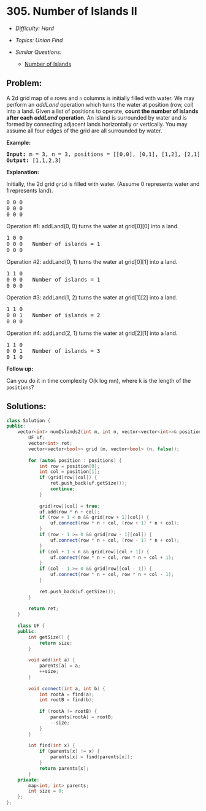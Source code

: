 # 305. Number of Islands II

* *Difficulty: Hard*

* *Topics: Union Find*

* *Similar Questions:*

  * [Number of Islands](number-of-islands.md)

## Problem:

<p>A 2d grid map of <code>m</code> rows and <code>n</code> columns is initially filled with water. We may perform an <i>addLand</i> operation which turns the water at position (row, col) into a land. Given a list of positions to operate, <b>count the number of islands after each <i>addLand</i> operation</b>. An island is surrounded by water and is formed by connecting adjacent lands horizontally or vertically. You may assume all four edges of the grid are all surrounded by water.</p>

<p><b>Example:</b></p>

<pre>
<b>Input:</b> m = 3, n = 3, positions = [[0,0], [0,1], [1,2], [2,1]]
<b>Output:</b> [1,1,2,3]
</pre>

<p><b>Explanation:</b></p>

<p>Initially, the 2d grid <code>grid</code> is filled with water. (Assume 0 represents water and 1 represents land).</p>

<pre>
0 0 0
0 0 0
0 0 0
</pre>

<p>Operation #1: addLand(0, 0) turns the water at grid[0][0] into a land.</p>

<pre>
1 0 0
0 0 0   Number of islands = 1
0 0 0
</pre>

<p>Operation #2: addLand(0, 1) turns the water at grid[0][1] into a land.</p>

<pre>
1 1 0
0 0 0   Number of islands = 1
0 0 0
</pre>

<p>Operation #3: addLand(1, 2) turns the water at grid[1][2] into a land.</p>

<pre>
1 1 0
0 0 1   Number of islands = 2
0 0 0
</pre>

<p>Operation #4: addLand(2, 1) turns the water at grid[2][1] into a land.</p>

<pre>
1 1 0
0 0 1   Number of islands = 3
0 1 0
</pre>

<p><b>Follow up:</b></p>

<p>Can you do it in time complexity O(k log mn), where k is the length of the <code>positions</code>?</p>

## Solutions:

```c++
class Solution {
public:
    vector<int> numIslands2(int m, int n, vector<vector<int>>& positions) {
        UF uf;
        vector<int> ret;
        vector<vector<bool>> grid (m, vector<bool> (n, false));
        
        for (auto& position : positions) {
            int row = position[0];
            int col = position[1];
            if (grid[row][col]) {
                ret.push_back(uf.getSize());
                continue;
            }
            
            grid[row][col] = true;
            uf.add(row * n + col);
            if (row + 1 < m && grid[row + 1][col]) {
                uf.connect(row * n + col, (row + 1) * n + col);
            }
            if (row - 1 >= 0 && grid[row - 1][col]) {
                uf.connect(row * n + col, (row - 1) * n + col);
            }
            if (col + 1 < n && grid[row][col + 1]) {
                uf.connect(row * n + col, row * n + col + 1);
            }
            if (col - 1 >= 0 && grid[row][col - 1]) {
                uf.connect(row * n + col, row * n + col - 1);
            }
            
            ret.push_back(uf.getSize());
        }
        
        return ret;
    }
    
    class UF {
    public:
        int getSize() {
            return size;
        }
        
        void add(int a) {
            parents[a] = a;
            ++size;
        }
        
        void connect(int a, int b) {
            int rootA = find(a);
            int rootB = find(b);
            
            if (rootA != rootB) {
                parents[rootA] = rootB;
                --size;
            }
        }
            
        int find(int x) {
            if (parents[x] != x) {
                parents[x] = find(parents[x]);
            }
            return parents[x];
        }
    private:
        map<int, int> parents;
        int size = 0;
    };
};
```
